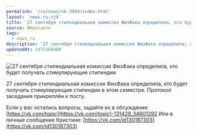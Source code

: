 ```yaml
---
permalink: '/ru/news/vk-3454/index.html'
layout: 'news.ru.njk'
title: '27 сентября стипендиальная комиссия ФизФака определила, кто будет получать стимулирующие стипендии'
source: ВКонтакте
tags:
  - news_ru
description: '27 сентября стипендиальная комиссия ФизФака определила, кто будет получать стимулирующие стипендии'
updatedAt: 1475168480
---
```

![27 сентября стипендиальная комиссия ФизФака определила, кто будет получать стимулирующие стипендии](https://sun9-50.userapi.com/impf/c636716/v636716484/3438f/MnDa9EPUEaM.jpg?size=1280x720&quality=96&proxy=1&sign=6e9194a79cf9b676e6b82701c9b7fbc1&c_uniq_tag=Yz-jl4UCGt22vhQ1W8jq6fYlRbtIEojn2kjm7vxyKHA&type=album)

27 сентября стипендиальная комиссия ФизФака определила, кто будет получать стимулирующие стипендии в этом семестре. Протокол заседания прикреплён к посту.

Если у вас остались вопросы, задайте их в обсуждение: [https://vk.com/topic](https://vk.com/topic)-131429_34601292
Или в личные сообщение Кристине: [https://vk.com/id130187303](https://vk.com/id130187303)
